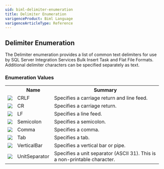 ```yaml
---
uid: biml-delimiter-enumeration
title: Delimiter Enumeration
varigenceProduct: Biml Language
varigenceArticleType: Reference
---
```


## Delimiter Enumeration<div class="LanguageSummary"><div class ="SummaryItem">The Delimiter enumeration provides a list of common text delimiters for use by SQL Server Integration Services Bulk Insert Task and Flat File Formats.  Additional delimiter characters can be specified separately as text.</div></div><div class="EnumValueGroup">### Enumeration Values<table id="EnumValue" class="MemberList"><tbody><tr><th class="MemberTypeIconColumnHeader">&nbsp;</th><th class="MemberNameColumnHeader">Name</th><th class="MemberSummaryColumnHeader">Summary</th></tr><tr class="cd0"><td align="center" class="MemberTypeIcon"><img src="enumValue.png"></img></td><td class="MemberName">CRLF</td><td class="MemberSummary"><div class ="SummaryItem">Specifies a carriage return and line feed.</div></td></tr><tr class="cd1"><td align="center" class="MemberTypeIcon"><img src="enumValue.png"></img></td><td class="MemberName">CR</td><td class="MemberSummary"><div class ="SummaryItem">Specifies a carriage return.</div></td></tr><tr class="cd0"><td align="center" class="MemberTypeIcon"><img src="enumValue.png"></img></td><td class="MemberName">LF</td><td class="MemberSummary"><div class ="SummaryItem">Specifies a line feed.</div></td></tr><tr class="cd1"><td align="center" class="MemberTypeIcon"><img src="enumValue.png"></img></td><td class="MemberName">Semicolon</td><td class="MemberSummary"><div class ="SummaryItem">Specifies a semicolon.</div></td></tr><tr class="cd0"><td align="center" class="MemberTypeIcon"><img src="enumValue.png"></img></td><td class="MemberName">Comma</td><td class="MemberSummary"><div class ="SummaryItem">Specifies a comma.</div></td></tr><tr class="cd1"><td align="center" class="MemberTypeIcon"><img src="enumValue.png"></img></td><td class="MemberName">Tab</td><td class="MemberSummary"><div class ="SummaryItem">Specifies a tab.</div></td></tr><tr class="cd0"><td align="center" class="MemberTypeIcon"><img src="enumValue.png"></img></td><td class="MemberName">VerticalBar</td><td class="MemberSummary"><div class ="SummaryItem">Specifies a vertical bar or pipe.</div></td></tr><tr class="cd1"><td align="center" class="MemberTypeIcon"><img src="enumValue.png"></img></td><td class="MemberName">UnitSeparator</td><td class="MemberSummary"><div class ="SummaryItem">Specifies a unit separator (ASCII 31). This is a non-printable character.</div></td></tr></tbody></table></div>